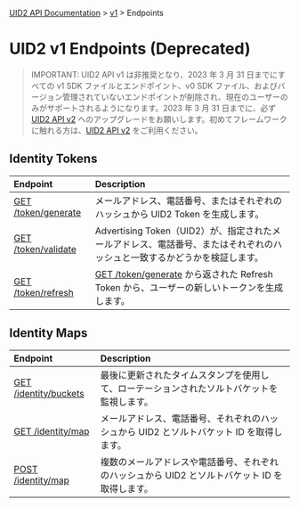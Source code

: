 [UID2 API Documentation](../../getting-started.md) > [v1](../README.md) > Endpoints

# UID2 v1 Endpoints (Deprecated)

> IMPORTANT: UID2 API v1 は非推奨となり、2023 年 3 月 31 日までにすべての v1 SDK ファイルとエンドポイント、v0 SDK ファイル、およびバージョン管理されていないエンドポイントが削除され、現在のユーザーのみがサポートされるようになります。2023 年 3 月 31 日までに、必ず [UID2 API v2](../../v2/upgrades/upgrade-guide.md) へのアップグレードをお願いします。初めてフレームワークに触れる方は、[UID2 API v2](../../v2/summary-doc-v2.md) をご利用ください。

## Identity Tokens

| Endpoint                                       | Description                                                                                                               |
| :--------------------------------------------- | :------------------------------------------------------------------------------------------------------------------------ |
| [GET /token/generate](./get-token-generate.md) | メールアドレス、電話番号、またはそれぞれのハッシュから UID2 Token を生成します。                                          |
| [GET /token/validate](./get-token-validate.md) | Advertising Token（UID2）が、指定されたメールアドレス、電話番号、またはそれぞれのハッシュと一致するかどうかを検証します。 |
| [GET /token/refresh](./get-token-refresh.md)   | [GET /token/generate](./get-token-generate.md) から返された Refresh Token から、ユーザーの新しいトークンを生成します。    |

## Identity Maps

| Endpoint                                           | Description                                                                                    |
| :------------------------------------------------- | :--------------------------------------------------------------------------------------------- |
| [GET /identity/buckets](./get-identity-buckets.md) | 最後に更新されたタイムスタンプを使用して、ローテーションされたソルトバケットを監視します。     |
| [GET /identity/map](./get-identity-map.md)         | メールアドレス、電話番号、それぞれのハッシュから UID2 とソルトバケット ID を取得します。       |
| [POST /identity/map](./post-identity-map.md)       | 複数のメールアドレスや電話番号、それぞれのハッシュから UID2 とソルトバケット ID を取得します。 |
